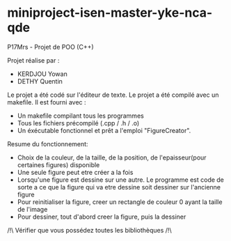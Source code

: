 # miniproject-isen-master-yke-nca-qde

P17Mrs - Projet de POO (C++)

Projet réalise par :
- KERDJOU Yowan
- DETHY Quentin


Le projet a été codé sur l'éditeur de texte. 
Le projet a été compilé avec un makefile.
Il est fourni avec :
- Un makefile compilant tous les programmes
- Tous les fichiers précompilé (.cpp / .h / .o)
- Un éxécutable fonctionnel et prêt a l'emploi "FigureCreator".

Resume du fonctionnement:
- Choix de la couleur, de la taille, de la position, de l'epaisseur(pour certaines figures) disponible
- Une seule figure peut etre créer a la fois
- Lorsqu'une figure est dessine sur une autre. Le programme est code de sorte a ce que la figure qui va etre dessine soit dessiner sur l'ancienne figure
- Pour reinitialiser la figure, creer un rectangle de couleur 0 ayant la taille de l'image
- Pour dessiner, tout d'abord creer la figure, puis la dessiner


/!\ Vérifier que vous possédez toutes les bibliothèques /!\

